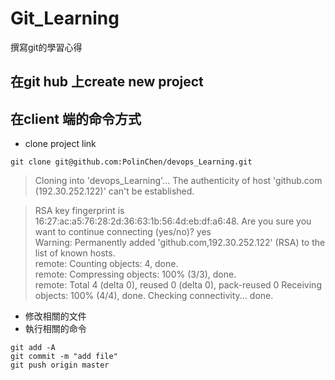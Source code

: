# Git_Learning
撰寫git的學習心得

## 在git hub 上create new project


## 在client 端的命令方式
- clone project link
```
git clone git@github.com:PolinChen/devops_Learning.git
```

>Cloning into 'devops_Learning'...
>The authenticity of host 'github.com (192.30.252.122)' can't be established.

>RSA key fingerprint is 16:27:ac:a5:76:28:2d:36:63:1b:56:4d:eb:df:a6:48.
>Are you sure you want to continue connecting (yes/no)? yes  
>Warning: Permanently added 'github.com,192.30.252.122' (RSA) to the list of known hosts.  
>remote: Counting objects: 4, done.  
>remote: Compressing objects: 100% (3/3), done.  
>remote: Total 4 (delta 0), reused 0 (delta 0), pack-reused 0
>Receiving objects: 100% (4/4), done.
>Checking connectivity... done.


- 修改相關的文件
- 執行相關的命令
```
git add -A
git commit -m "add file"
git push origin master
```
